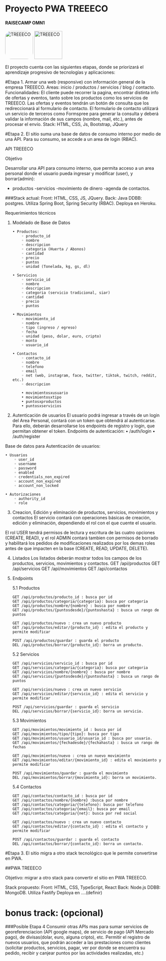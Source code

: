 # Proyecto PWA TREEECO
#### RAISECAMP OMN1
<img src="https://treeeco.herokuapp.com/images/LOGO2.jpg" alt="TREEECO" width="90" height="90" style="border-radius: 20px">   


<img src="https://omni.cr/wp-content/themes/omni/images/omni-logo.svg" alt="TREEECO" width="90" height="90"> 

El proyecto cuenta con las siguientes etapas, donde se priorizará el aprendizaje progresivo de tecnologías y aplicaciones:

#Etapa 1. Armar una web (responsive) con información general de la empresa TREEECO.
Areas: inicio / productos / servicios / blog / contacto.
Funcionalidades:
El cliente puede recorrer la pagina, encontrar distinta info de ofertas y eventos, tanto sobre los productos como los servicios de TREEECO.
Las ofertas y eventos tendrán un botón de consulta que los redireccionará al formulario de contacto.
El formulario de contacto utilizará un servicio de terceros como Formspree para generar la consulta y deberá validar la información de sus campos (nombre, mail, etc.), antes de procesar el envío.
Stack: HTML, CSS, Js, Bootstrap, JQuery

#Etapa 2. El sitio suma una base de datos de consumo interno por medio de una API. Para su consumo, se accede a un area de login (RBAC).

API TREEECO

Objetivo

Desarrollar una API  para consumo interno, que permita acceso a un area personal donde el usuario pueda ingresar y modificar (user), y borrar(admin):
- productos
  -servicios
  -movimiento de dinero
  -agenda de contactos.

###Stack actual:
Front: HTML, CSS, JS, JQuery.
Back: Java
DDBB: postgres.
Utiliza Spring Boot, Spring Security (RBAC).
Deploya en Heroku.

Requerimientos técnicos
1. Modelado de Base de Datos

       • Productos:
           ◦ producto_id
           ◦ nombre
           ◦ descripcion
           ◦ categoria (Huerta / Abonos)
           ◦ cantidad
           ◦ precio
           ◦ puntos
           ◦ unidad (Tonelada, kg, gs, dl)
    
       • Servicios
           ◦ servicio_id
           ◦ nombre
           ◦ descripcion
           ◦ categoria (servicio tradicional, siar)
           ◦ cantidad
           ◦ precio
           ◦ puntos
    
       • Movimientos
           ◦ movimiento_id
           ◦ nombre
           ◦ tipo (ingreso / egreso)
           ◦ fecha
           ◦ unidad (peso, dolar, euro, cripto)
           ◦ monto
           ◦ usuario_id
    
       • Contactos
           ◦ contacto_id
           ◦ nombre
           ◦ telefono
           ◦ email
           ◦ net (web, instagram, face, twitter, tiktok, twitch, reddit, etc.)
           ◦ descripcion
    
           • movimientosxusuario
           • movimientosxtipo
           • puntosxproductos
           • puntosxservicios

2. Autenticación de usuarios
   El usuario podrá ingresar a través de un login del Area Personal, contará con un token que obtendrá al autenticarse. Para ello, deberán desarrollarse los endpoints de registro y login, que permitan obtener el token.
   Endpoints de autenticación:
   • /auth/login
   • /auth/register

Base de datos para Autenticación de usuarios:

    • Usuarios
        ◦ user_id
        ◦ username
        ◦ password
        ◦ enabled
        ◦ credentials_non_expired
        ◦ account_non_expired
        ◦ account_non_locked

    • Autorizaciones
        ◦ authority_id
        ◦ role


3.  Creacion, Edición y eliminación de productos, servicios, movimientos y contactos
    El servicio contará con operaciones básicas de creación, edición y eliminación, dependiendo el rol con el que cuente el usuario.

El rol USER tendrá permisos de lectura y escritura de las cuatro opciones (CREATE, READ), y el rol ADMIN contará tambien con permisos de borrado y habilitará los pedidos de modificaciones realizados por los demas roles antes de que impacten en la base (CREATE, READ, UPDATE, DELETE).

4. Listados
   Los listados deberán mostrar todos los campos de los productos, servicios, movimientos y contactos.
   GET  /api/productos
   GET /api/servicios
   GET /api/movimientos
   GET /api/contactos

5. Endpoints

   5.1 Productos

       GET /api/productos/producto_id : busca por id
       GET /api/productos/categoria/{categoria}: busca por categoria
       GET /api/productos/nombre/{nombre} : busca por nombre
       GET /api/productos/{puntosdesde}/{puntoshasta} : busca un rango de puntos

       GET /api/productos/nuevo : crea un nuevo producto
       GET /api/productos/editar/{producto_id} : edita el producto y permite modificar
    
       POST /api/productos/guardar : guarda el producto
       DEL /api/productos/borrar/{producto_id}: borra un producto.

   5.2 Servicios

       GET /api/servicios/servicio_id : busca por id
       GET /api/servicios/categoria/{categoria}: busca por categoria
       GET /api/servicios/nombre/{nombre} : busca por nombre
       GET /api/servicios/{puntosdesde}/{puntoshasta} : busca un rango de puntos

       GET /api/servicios/nuevo : crea un nuevo servicio
       GET /api/servicios/editar/{servicio_id} : edita el servicio y permite modificar
    
       POST /api/servicios/guardar : guarda el servicio
       DEL /api/servicios/borrar/{servicio_id}: borra un servicio.

   5.3 Movimientos

       GET /api/movimientos/movimiento_id : busca por id
       GET /api/movimientos/tipo/{tipo}: busca por tipo
       GET /api/movimientos/usuario_id/usuario_id : busca por usuario.
       GET /api/movimientos/{fechadesde}/{fechahasta} : busca un rango de fechas
    
       GET /api/movimientos/nuevo : crea un nuevo movimiento
       GET /api/movimientos/editar/{movimiento_id} : edita el movimiento y permite modificar
    
       POST /api/movimientos/guardar : guarda el movimiento
       DEL /api/movimientos/borrar/{movimiento_id}: borra un movimiento.

   5.4 Contactos

       GET /api/contactos/contacto_id : busca por id
       GET /api/contactos/nombre/{nombre} :busca por nombre
       GET /api/contactos/categoria/{telefono}: busca por telefono
       GET /api/contactos/categoria/{email}: busca por email
       GET /api/contactos/categoria/{net}: busca por red social
    
       GET /api/contactos/nuevo : crea un nuevo contacto
       GET /api/contactos/editar/{contacto_id} : edita el contacto y permite modificar
    
       POST /api/contactos/guardar : guarda el contacto
       DEL /api/contactos/borrar/{contacto_id}: borra un contacto.


#Etapa 3. El sitio migra a otro stack tecnológico que le permite convertirse en PWA.

##PWA TREEECO

Objetivo: migrar a otro stack para convertir el sitio en PWA TREEECO.

Stack propuesto:
Front: HTML, CSS, TypeScript, React
Back: Node.js
DDBB: MongoDB.
Utiliza Fastify
Deploya en ....(definir)

# bonus track: (opcional)
###Posible Etapa 4 Consumir otras APIs
mas para sumar servicios de georeferenciacion (API google maps), de servicio de pago (API Mercado pago), de divisas(dolar, euro, alguna cripto), etc.
Permitir el registro de nuevos usuarios, que podrán acceder a las prestaciones como clientes (solicitar productos, servicios, pagar, ver por donde se encuentra su pedido, recibir y canjear puntos por las actividades realizadas, etc.)
